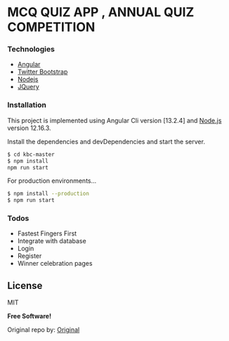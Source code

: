 # MCQ QUIZ APP , ANNUAL QUIZ COMPETITION




### Technologies

* <a href="https://angular.io/" target="_blank">Angular</a>
* <a href="https://getbootstrap.com/" target="_blank">Twitter Bootstrap</a>
* <a href="https://nodejs.org/" target="_blank">Nodejs</a>
* <a href="https://jquery.com/" target="_blank">JQuery</a>

### Installation

This project is implemented using Angular Cli version [13.2.4] and [Node.js](https://nodejs.org/) version 12.16.3.

Install the dependencies and devDependencies and start the server.

```sh
$ cd kbc-master
$ npm install
npm run start
```

For production environments...

```sh
$ npm install --production
$ npm run start
```

### Todos

 - Fastest Fingers First
 - Integrate with database
 - Login
 - Register
 - Winner celebration pages
 


License
----

MIT


**Free Software!**



Original repo by: [Original](https://github.com/shekhawatbhawani87)


